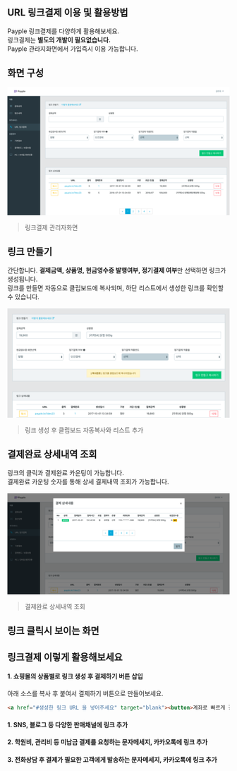 ## URL 링크결제 이용 및 활용방법 
Payple 링크결제를 다양하게 활용해보세요.<br>
링크결제는 **별도의 개발이 필요없습니다.** <br>
Payple 관라지화면에서 가입즉시 이용 가능합니다.<br> 

## 화면 구성 
![링크결제 관리자화면](img/link_main.png "링크결제 관리자화면")
>링크결제 관리자화면

## 링크 만들기 
간단합니다. **결제금액, 상품명, 현금영수증 발행여부, 정기결제 여부**만 선택하면 링크가 생성됩니다.<br>
링크를 만들면 자동으로 클립보드에 복사되며, 하단 리스트에서 생성한 링크를 확인할 수 있습니다. <br><br> 
![링크만들기](img/link_makeLink.png "링크만들기")
>링크 생성 후 클립보드 자동복사와 리스트 추가 

## 결제완료 상세내역 조회 
링크의 클릭과 결제완료 카운팅이 가능합니다.    
결제완료 카운팅 숫자를 통해 상세 결제내역 조회가 가능합니다. <br><br>
![결제완료 상세](img/link_detail.png "결제완료 상세")
>결제완료 상세내역 조회 

## 링크 클릭시 보이는 화면 

## 링크결제 이렇게 활용해보세요 
#### 1. 쇼핑몰의 상품별로 링크 생성 후 결제하기 버튼 삽입 
아래 소스를 복사 후 붙여서 결제하기 버튼으로 만들어보세요. 
```html
<a href="#생성한 링크 URL 을 넣어주세요" target="blank"><button>계좌로 빠르게 결제하기</button></a>
```

#### 1. SNS, 블로그 등 다양한 판매채널에 링크 추가
#### 2. 학원비, 관리비 등 미납금 결제를 요청하는 문자메세지, 카카오톡에 링크 추가 
#### 3. 전화상담 후 결제가 필요한 고객에게 발송하는 문자메세지, 카카오톡에 링크 추가 
